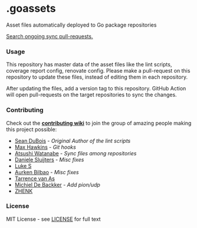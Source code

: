 # .goassets
Asset files automatically deployed to Go package repositories

[Search ongoing sync pull-requests.](https://github.com/search?q=org%3Apion+type%3Apr+author%3Apionbot+is%3Aopen&type=Issues)

### Usage
This repository has master data of the asset files like the lint scripts, coverage report config, renovate config.
Please make a pull-request on this repository to update these files, instead of editing them in each repository.

After updating the files, add a version tag to this repository.
GitHub Action will open pull-requests on the target repositories to sync the changes.

### Contributing
Check out the **[contributing wiki](https://github.com/pion/webrtc/wiki/Contributing)** to join the group of amazing people making this project possible:

* [Sean DuBois](https://github.com/Sean-Der) - *Original Author of the lint scripts*
* [Max Hawkins](https://github.com/maxhawkins) - *Git hooks*
* [Atsushi Watanabe](https://github.com/at-wat) - *Sync files among repositories*
* [Daniele Sluijters](https://github.com/daenney) - *Misc fixes*
* [Luke S](https://github.com/encounter)
* [Aurken Bilbao](https://github.com/aurkenb) - *Misc fixes*
* [Tarrence van As](https://github.com/tarrencev)
* [Michiel De Backker](https://github.com/backkem) - *Add pion/udp*
* [ZHENK](https://github.com/scorpionknifes)

### License
MIT License - see [LICENSE](LICENSE) for full text
